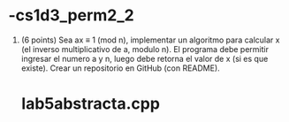 # -cs1d3_perm2_2

1. (6 points) Sea ax ≡ 1 (mod n), implementar un algoritmo para calcular x (el inverso multiplicativo de a, modulo n). El programa debe permitir ingresar el numero a y n, luego debe retorna el valor de x (si es que existe). Crear un repositorio en GitHub (con README).
    # lab5abstracta.cpp

